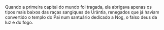 ﻿Quando a primeira capital do mundo foi  tragada, ela abrigava apenas os tipos mais baixos das raças sangiques de Urântia, renegados que já haviam convertido o templo do Pai num santuário dedicado a Nog, o falso deus da luz e do fogo.